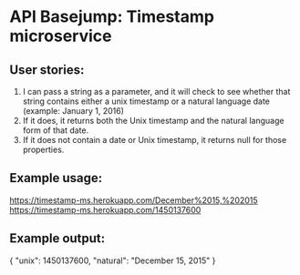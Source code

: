 API Basejump: Timestamp microservice
====================================

User stories:
-------------
1) I can pass a string as a parameter, and it will check to see whether that string contains either a unix timestamp or a natural language date (example: January 1, 2016)
2) If it does, it returns both the Unix timestamp and the natural language form of that date.
3) If it does not contain a date or Unix timestamp, it returns null for those properties.

Example usage:
--------------
https://timestamp-ms.herokuapp.com/December%2015,%202015
https://timestamp-ms.herokuapp.com/1450137600

Example output:
---------------
{ "unix": 1450137600, "natural": "December 15, 2015" }